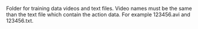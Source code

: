 Folder for training data videos and text files. Video names must be the same than the text file which contain the action data. For example 123456.avi and 123456.txt.
